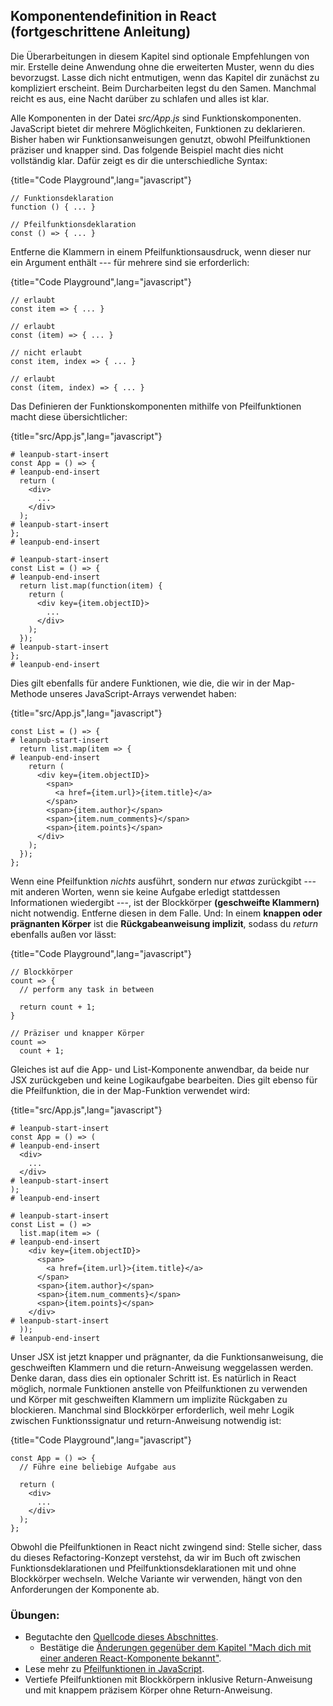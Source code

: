 ## Komponentendefinition in React (fortgeschrittene Anleitung)

Die Überarbeitungen in diesem Kapitel sind optionale Empfehlungen von mir. Erstelle deine Anwendung ohne die erweiterten Muster, wenn du dies bevorzugst. Lasse dich nicht entmutigen, wenn das Kapitel dir zunächst zu kompliziert erscheint. Beim Durcharbeiten legst du den Samen. Manchmal reicht es aus, eine Nacht darüber zu schlafen und alles ist klar. 

Alle Komponenten in der Datei *src/App.js* sind Funktionskomponenten. JavaScript bietet dir mehrere Möglichkeiten, Funktionen zu deklarieren. Bisher haben wir Funktionsanweisungen genutzt, obwohl Pfeilfunktionen präziser und knapper sind. Das folgende Beispiel macht dies nicht vollständig klar. Dafür zeigt es dir die unterschiedliche Syntax:

{title="Code Playground",lang="javascript"}
~~~~~~~
// Funktionsdeklaration
function () { ... }

// Pfeilfunktionsdeklaration
const () => { ... }
~~~~~~~

Entferne die Klammern in einem Pfeilfunktionsausdruck, wenn dieser nur ein Argument enthält --- für mehrere sind sie erforderlich:

{title="Code Playground",lang="javascript"}
~~~~~~~
// erlaubt
const item => { ... }

// erlaubt
const (item) => { ... }

// nicht erlaubt
const item, index => { ... }

// erlaubt
const (item, index) => { ... }
~~~~~~~

Das Definieren der Funktionskomponenten mithilfe von Pfeilfunktionen macht diese übersichtlicher:

{title="src/App.js",lang="javascript"}
~~~~~~~
# leanpub-start-insert
const App = () => {
# leanpub-end-insert
  return (
    <div>
      ...
    </div>
  );
# leanpub-start-insert
};
# leanpub-end-insert

# leanpub-start-insert
const List = () => {
# leanpub-end-insert
  return list.map(function(item) {
    return (
      <div key={item.objectID}>
        ...
      </div>
    );
  });
# leanpub-start-insert
};
# leanpub-end-insert
~~~~~~~

Dies gilt ebenfalls für andere Funktionen, wie die, die wir in der Map-Methode unseres JavaScript-Arrays verwendet haben:

{title="src/App.js",lang="javascript"}
~~~~~~~
const List = () => {
# leanpub-start-insert
  return list.map(item => {
# leanpub-end-insert
    return (
      <div key={item.objectID}>
        <span>
          <a href={item.url}>{item.title}</a>
        </span>
        <span>{item.author}</span>
        <span>{item.num_comments}</span>
        <span>{item.points}</span>
      </div>
    );
  });
};
~~~~~~~

Wenn eine Pfeilfunktion *nichts* ausführt, sondern nur *etwas* zurückgibt --- mit anderen Worten, wenn sie keine Aufgabe erledigt stattdessen Informationen wiedergibt ---, ist der Blockkörper **(geschweifte Klammern)** nicht notwendig. Entferne diesen in dem Falle. Und: In einem **knappen oder prägnanten Körper** ist die **Rückgabeanweisung implizit**, sodass du *return* ebenfalls außen vor lässt:

{title="Code Playground",lang="javascript"}
~~~~~~~
// Blockkörper
count => {
  // perform any task in between

  return count + 1;
}

// Präziser und knapper Körper
count =>
  count + 1;
~~~~~~~

Gleiches ist auf die App- und List-Komponente anwendbar, da beide nur JSX zurückgeben und keine Logikaufgabe bearbeiten. Dies gilt ebenso für die Pfeilfunktion, die in der Map-Funktion verwendet wird:

{title="src/App.js",lang="javascript"}
~~~~~~~
# leanpub-start-insert
const App = () => (
# leanpub-end-insert
  <div>
    ...
  </div>
# leanpub-start-insert
);
# leanpub-end-insert

# leanpub-start-insert
const List = () =>
  list.map(item => (
# leanpub-end-insert
    <div key={item.objectID}>
      <span>
        <a href={item.url}>{item.title}</a>
      </span>
      <span>{item.author}</span>
      <span>{item.num_comments}</span>
      <span>{item.points}</span>
    </div>
# leanpub-start-insert
  ));
# leanpub-end-insert
~~~~~~~

Unser JSX ist jetzt knapper und prägnanter, da die Funktionsanweisung, die geschweiften Klammern und die return-Anweisung weggelassen werden. Denke daran, dass dies ein optionaler Schritt ist. Es natürlich in React möglich, normale Funktionen anstelle von Pfeilfunktionen zu verwenden und Körper mit geschweiften Klammern um implizite Rückgaben zu blockieren. Manchmal sind Blockkörper erforderlich, weil mehr Logik zwischen Funktionssignatur und return-Anweisung notwendig ist:

{title="Code Playground",lang="javascript"}
~~~~~~~
const App = () => {
  // Führe eine beliebige Aufgabe aus

  return (
    <div>
      ...
    </div>
  );
};
~~~~~~~

Obwohl die Pfeilfunktionen in React nicht zwingend sind: Stelle sicher, dass du dieses Refactoring-Konzept verstehst, da wir im Buch oft zwischen Funktionsdeklarationen und Pfeilfunktionsdeklarationen mit und ohne Blockkörper wechseln. Welche Variante wir verwenden, hängt von den Anforderungen der Komponente ab.

### Übungen:

* Begutachte den [Quellcode dieses Abschnittes](https://codesandbox.io/s/github/the-road-to-learn-react/hacker-stories/tree/hs/React-Component-Definition).
  * Bestätige die [Änderungen gegenüber dem Kapitel "Mach dich mit einer anderen React-Komponente bekannt"](https://github.com/the-road-to-learn-react/hacker-stories/compare/hs/Meet-another-React-Component...hs/React-Component-Definition?expand=1).
* Lese mehr zu [Pfeilfunktionen in JavaScript](https://developer.mozilla.org/de/docs/Web/JavaScript/Reference/Functions/Arrow_functions).
* Vertiefe Pfeilfunktionen mit Blockkörpern inklusive Return-Anweisung und mit knappem präzisem Körper ohne Return-Anweisung.
